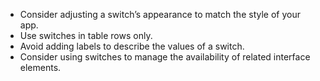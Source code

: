 * Consider adjusting a switch’s appearance to match the style of your app.
* Use switches in table rows only.
* Avoid adding labels to describe the values of a switch.
* Consider using switches to manage the availability of related interface elements.
